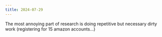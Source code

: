 ```yaml
---
title: 2024-07-29
---
```


The most annoying part of research is doing repetitive but necessary dirty work (registering for 15 amazon accounts...)

